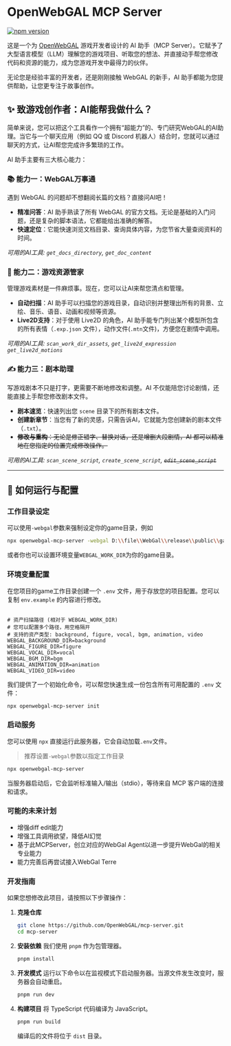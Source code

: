 # OpenWebGAL MCP Server

[![npm version](https://img.shields.io/npm/v/openwebgal-mcp-server.svg)](https://www.npmjs.com/package/openwebgal-mcp-server)

这是一个为 [OpenWebGAL](https://github.com/OpenWebGAL/WebGAL) 游戏开发者设计的 AI 助手（MCP Server）。它赋予了大型语言模型（LLM）理解您的游戏项目、听取您的想法、并直接动手帮您修改代码和资源的能力，成为您游戏开发中最得力的伙伴。

无论您是经验丰富的开发者，还是刚刚接触 WebGAL 的新手，AI 助手都能为您提供帮助，让您更专注于故事创作。

## ✨ 致游戏创作者：AI能帮我做什么？

简单来说，您可以把这个工具看作一个拥有“超能力”的、专门研究WebGAL的AI助理。当它与一个聊天应用（例如 QQ 或 Discord 机器人）结合时，您就可以通过聊天的方式，让AI帮您完成许多繁琐的工作。

AI 助手主要有三大核心能力：

### 📚 能力一：WebGAL万事通

遇到 WebGAL 的问题却不想翻阅长篇的文档？直接问AI吧！

- **精准问答**：AI 助手熟读了所有 WebGAL 的官方文档。无论是基础的入门问题，还是复杂的脚本语法，它都能给出准确的解答。
- **快速定位**：它能快速浏览文档目录、查询具体内容，为您节省大量查阅资料的时间。

*可用的AI工具: `get_docs_directory`, `get_doc_content`*

### 🎨 能力二：游戏资源管家

管理游戏素材是一件麻烦事。现在，您可以让AI来帮您清点和管理。

- **自动扫描**：AI 助手可以扫描您的游戏目录，自动识别并整理出所有的背景、立绘、音乐、语音、动画和视频等资源。
- **Live2D支持**：对于使用 Live2D 的角色，AI 助手能专门列出某个模型所包含的所有表情（`.exp.json` 文件），动作文件(`.mtn`文件)，方便您在剧情中调用。

*可用的AI工具: `scan_work_dir_assets`, `get_live2d_expression` `get_live2d_motions`*

### ✍️ 能力三：剧本助理

写游戏剧本不只是打字，更需要不断地修改和调整。AI 不仅能陪您讨论剧情，还能直接上手帮您修改剧本文件。

- **剧本速览**：快速列出您 `scene` 目录下的所有剧本文件。
- **创建新章节**：当您有了新的灵感，只需告诉AI，它就能为您创建新的剧本文件（`.txt`）。
- ~~**修改与重构**：无论是修正错字、替换对话，还是增删大段剧情，AI 都可以精准地在您指定的位置完成修改操作。~~

*可用的AI工具: `scan_scene_script`, `create_scene_script`, ~~`edit_scene_script`~~*

---

## 🚀 如何运行与配置

### 工作目录设定

可以使用`-webgal`参数来强制设定你的game目录，例如

```bash
npx openwebgal-mcp-server -webgal D:\\file\\WebGal\\release\\public\\games\\新的游戏\\game
```

或者你也可以设置环境变量`WEBGAL_WORK_DIR`为你的game目录。

### 环境变量配置

在您项目的game工作目录创建一个 `.env` 文件，用于存放您的项目配置。您可以复制 `env.example` 的内容进行修改。

```.env

# 资产扫描路径 (相对于 WEBGAL_WORK_DIR)
# 您可以配置多个路径，用空格隔开
# 支持的资产类型: background, figure, vocal, bgm, animation, video
WEBGAL_BACKGROUND_DIR=background
WEBGAL_FIGURE_DIR=figure
WEBGAL_VOCAL_DIR=vocal
WEBGAL_BGM_DIR=bgm
WEBGAL_ANIMATION_DIR=animation
WEBGAL_VIDEO_DIR=video
```

我们提供了一个初始化命令，可以帮您快速生成一份包含所有可用配置的 `.env` 文件：

```bash
npx openwebgal-mcp-server init
```

### 启动服务

您可以使用 `npx` 直接运行此服务器，它会自动加载`.env`文件。

> 推荐设置`-webgal`参数以指定工作目录

```bash
npx openwebgal-mcp-server
```

当服务器启动后，它会监听标准输入/输出（stdio），等待来自 MCP 客户端的连接和请求。

### 可能的未来计划

- 增强diff edit能力
- 增强工具调用欲望，降低AI幻觉
- 基于此MCPServer，创立对应的WebGal Agent以进一步提升WebGal的相关专业能力
- 能力完善后再尝试接入WebGal Terre

### 开发指南

如果您想修改此项目，请按照以下步骤操作：

1.  **克隆仓库**
    ```bash
    git clone https://github.com/OpenWebGAL/mcp-server.git
    cd mcp-server
    ```

2.  **安装依赖**
    我们使用 `pnpm` 作为包管理器。
    ```bash
    pnpm install
    ```

3.  **开发模式**
    运行以下命令以在监视模式下启动服务器。当源文件发生改变时，服务器会自动重启。
    ```bash
    pnpm run dev
    ```

4.  **构建项目**
    将 TypeScript 代码编译为 JavaScript。
    ```bash
    pnpm run build
    ```
    编译后的文件将位于 `dist` 目录。
